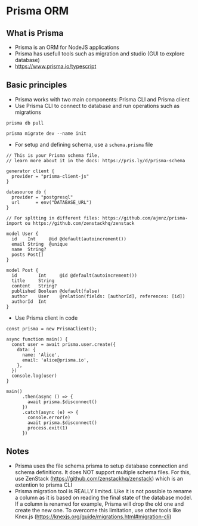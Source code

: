 # Prisma ORM

## What is Prisma
* Prisma is an ORM for NodeJS applications
* Prisma has usefull tools such as migration and studio (GUI to explore database)
* https://www.prisma.io/typescript

## Basic principles
* Prisma works with two main components: Prisma CLI and Prisma client
* Use Prisma CLI to connect to database and run operations such as migrations
```
prisma db pull 

prisma migrate dev --name init
```
* For setup and defining schema, use a `schema.prisma` file
```
// This is your Prisma schema file,
// learn more about it in the docs: https://pris.ly/d/prisma-schema

generator client {
  provider = "prisma-client-js"
}

datasource db {
  provider = "postgresql"
  url      = env("DATABASE_URL")
}

// For spltting in different files: https://github.com/ajmnz/prisma-import ou https://github.com/zenstackhq/zenstack

model User {
  id    Int     @id @default(autoincrement())
  email String  @unique
  name  String?
  posts Post[]
}

model Post {
  id        Int     @id @default(autoincrement())
  title     String
  content   String?
  published Boolean @default(false)
  author    User    @relation(fields: [authorId], references: [id])
  authorId  Int
}
```
* Use Prisma client in code
```
const prisma = new PrismaClient();

async function main() {
  const user = await prisma.user.create({
    data: {
      name: 'Alice',
      email: 'alice@prisma.io',
    },
  })
  console.log(user)
}

main()
      .then(async () => {
        await prisma.$disconnect()
      })
      .catch(async (e) => {
        console.error(e)
        await prisma.$disconnect()
        process.exit(1)
      })
```

## Notes
* Prisma uses the file schema.prisma to setup database connection and schema definitions. It does NOT support multiple schema files. For this, use ZenStack (https://github.com/zenstackhq/zenstack) which is an extention to prisma CLI
* Prisma migration tool is REALLY limited. Like it is not possible to rename a column as it is based on reading the final state of the database model. If a column is renamed for example, Prisma will drop the old one and create the new one. To overcome this limitation, use other tools like Knex.js (https://knexjs.org/guide/migrations.html#migration-cli)